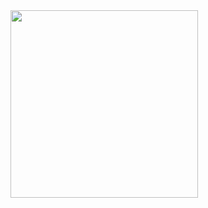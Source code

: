 <img src="https://miro.medium.com/v2/resize:fit:720/format:webp/1*qdAW1TjCN57h1lbuuzvchg.gif" width="300">
